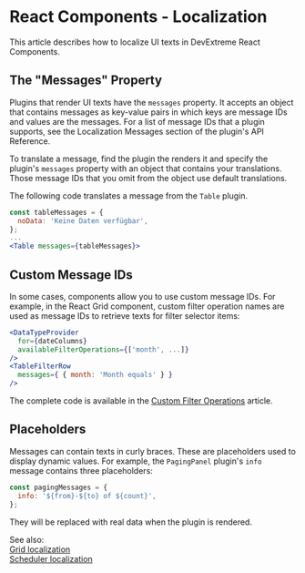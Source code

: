 # React Components - Localization

This article describes how to localize UI texts in DevExtreme React Components.

## The "Messages" Property

Plugins that render UI texts have the `messages` property. It accepts an object that contains messages as key-value pairs in which keys are message IDs and values are the messages. For a list of message IDs that a plugin supports, see the Localization Messages section of the plugin's API Reference.

To translate a message, find the plugin the renders it and specify the plugin's `messages` property with an object that contains your translations. Those message IDs that you omit from the object use default translations.

The following code translates a message from the `Table` plugin.

```jsx
const tableMessages = {
  noData: 'Keine Daten verfügbar',
};
...
<Table messages={tableMessages}>
```

## Custom Message IDs

In some cases, components allow you to use custom message IDs. For example, in the React Grid component, custom filter operation names are used as message IDs to retrieve texts for filter selector items:

```jsx
<DataTypeProvider
  for={dateColumns}
  availableFilterOperations={['month', ...]}
/>
<TableFilterRow
  messages={ { month: 'Month equals' } }
/>
```
The complete code is available in the [Custom Filter Operations](../../../../grid/docs/guides/filtering/#custom-filter-operations) article.

## Placeholders

Messages can contain texts in curly braces. These are placeholders used to display dynamic values. For example, the `PagingPanel` plugin's `info` message contains three placeholders:

```jsx
const pagingMessages = {
  info: '${from}-${to} of ${count}',
};
```
They will be replaced with real data when the plugin is rendered.


See also:  
[Grid localization](../../../../grid/docs/guides/localization/)  
[Scheduler localization](../../../../scheduler/docs/guides/localization/)
